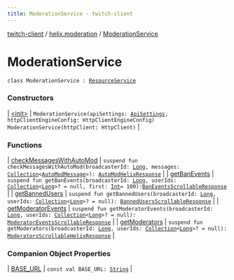 ```yaml
---
title: ModerationService - twitch-client
---
```


[twitch-client](../../index.html) / [helix.moderation](../index.html) / [ModerationService](./index.html)

# ModerationService

`class ModerationService : `[`ResourceService`](../../helix.http/-resource-service/index.html)

### Constructors

| [&lt;init&gt;](-init-.html) | `ModerationService(apiSettings: `[`ApiSettings`](../../helix.http.credentials/-api-settings/index.html)`, httpClientEngineConfig: HttpClientEngineConfig)`<br>`ModerationService(httpClient: HttpClient)` |

### Functions

| [checkMessagesWithAutoMod](check-messages-with-auto-mod.html) | `suspend fun checkMessagesWithAutoMod(broadcasterId: `[`Long`](https://kotlinlang.org/api/latest/jvm/stdlib/kotlin/-long/index.html)`, messages: `[`Collection`](https://kotlinlang.org/api/latest/jvm/stdlib/kotlin.collections/-collection/index.html)`<`[`AutoModMessage`](../../helix.moderation.model/-auto-mod-message/index.html)`>): `[`AutoModHelixResponse`](../-auto-mod-helix-response/index.html) |
| [getBanEvents](get-ban-events.html) | `suspend fun getBanEvents(broadcasterId: `[`Long`](https://kotlinlang.org/api/latest/jvm/stdlib/kotlin/-long/index.html)`, userIds: `[`Collection`](https://kotlinlang.org/api/latest/jvm/stdlib/kotlin.collections/-collection/index.html)`<`[`Long`](https://kotlinlang.org/api/latest/jvm/stdlib/kotlin/-long/index.html)`>? = null, first: `[`Int`](https://kotlinlang.org/api/latest/jvm/stdlib/kotlin/-int/index.html)` = 100): `[`BanEventsScrollableResponse`](../-ban-events-scrollable-response/index.html) |
| [getBannedUsers](get-banned-users.html) | `suspend fun getBannedUsers(broadcasterId: `[`Long`](https://kotlinlang.org/api/latest/jvm/stdlib/kotlin/-long/index.html)`, userIds: `[`Collection`](https://kotlinlang.org/api/latest/jvm/stdlib/kotlin.collections/-collection/index.html)`<`[`Long`](https://kotlinlang.org/api/latest/jvm/stdlib/kotlin/-long/index.html)`>? = null): `[`BannedUsersScrollableResponse`](../-banned-users-scrollable-response/index.html) |
| [getModeratorEvents](get-moderator-events.html) | `suspend fun getModeratorEvents(broadcasterId: `[`Long`](https://kotlinlang.org/api/latest/jvm/stdlib/kotlin/-long/index.html)`, userIds: `[`Collection`](https://kotlinlang.org/api/latest/jvm/stdlib/kotlin.collections/-collection/index.html)`<`[`Long`](https://kotlinlang.org/api/latest/jvm/stdlib/kotlin/-long/index.html)`>? = null): `[`ModeratorEventsScrollableResponse`](../-moderator-events-scrollable-response/index.html) |
| [getModerators](get-moderators.html) | `suspend fun getModerators(broadcasterId: `[`Long`](https://kotlinlang.org/api/latest/jvm/stdlib/kotlin/-long/index.html)`, userIds: `[`Collection`](https://kotlinlang.org/api/latest/jvm/stdlib/kotlin.collections/-collection/index.html)`<`[`Long`](https://kotlinlang.org/api/latest/jvm/stdlib/kotlin/-long/index.html)`>? = null): `[`ModeratorsScrollableHelixResponse`](../-moderators-scrollable-helix-response/index.html) |

### Companion Object Properties

| [BASE_URL](-b-a-s-e_-u-r-l.html) | `const val BASE_URL: `[`String`](https://kotlinlang.org/api/latest/jvm/stdlib/kotlin/-string/index.html) |

